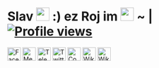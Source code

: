 # **Slav <img src="https://raw.githubusercontent.com/MartinHeinz/MartinHeinz/master/wave.gif" width="30px"> :)** ez Roj im <img src="https://svgshare.com/i/TkD.svg" width="30px"> ~  | [![Profile views](https://gpvc.arturio.dev/rojserbest)](https://github.com/rojserbest)

<a href="https://fb.com/rojserbest"><img src="https://edent.github.io/SuperTinyIcons/images/svg/facebook.svg" width="30px" alt="Facebook" /></a>
<a href="https://m.me/rojserbest"><img src="https://edent.github.io/SuperTinyIcons/images/svg/messenger.svg" width="30px" alt="Messenger" /></a>
<a href="https://telegram.me/su_Theta"><img src="https://edent.github.io/SuperTinyIcons/images/svg/telegram.svg" width="30px" alt="Telegram" /></a>
<a href="https://twitter.com/Roj_im"><img src="https://edent.github.io/SuperTinyIcons/images/svg/twitter.svg" width="30px" alt="Twitter" /></a>
<a href="https://codepen.io/realRoj"><img src="https://edent.github.io/SuperTinyIcons/images/svg/codepen.svg" width="30px" alt="Codepen" /></a>
<a href="https://ckb.wikipedia.org/wiki/بەکارھێنەر:RealRojSerbest"><img src="https://edent.github.io/SuperTinyIcons/images/svg/wikipedia.svg" width="30px" alt="Wikipedia" /></a>
<a href="mailto:roj@tutanota.de"><img src="https://edent.github.io/SuperTinyIcons/images/svg/tutanota.svg" width="30px" alt="Wikipedia" /></a>
